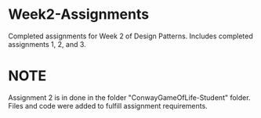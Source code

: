 # Week2-Assignments
Completed assignments for Week 2 of Design Patterns. Includes completed assignments 1, 2, and 3.

# NOTE
Assignment 2 is in done in the folder "ConwayGameOfLife-Student" folder. Files and code were added to fulfill assignment requirements.
